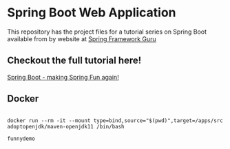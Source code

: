 # Spring Boot Web Application
This repository has the project files for a tutorial series on Spring Boot available from by website at [Spring Framework Guru](https://springframework.guru)

## Checkout the full tutorial here!
[Spring Boot - making Spring Fun again!](https://springframework.guru/spring-boot-web-application-part-1-spring-initializr/)

## Docker
```

docker run --rm -it --mount type=bind,source="$(pwd)",target=/apps/src adoptopenjdk/maven-openjdk11 /bin/bash 

funnydemo
```